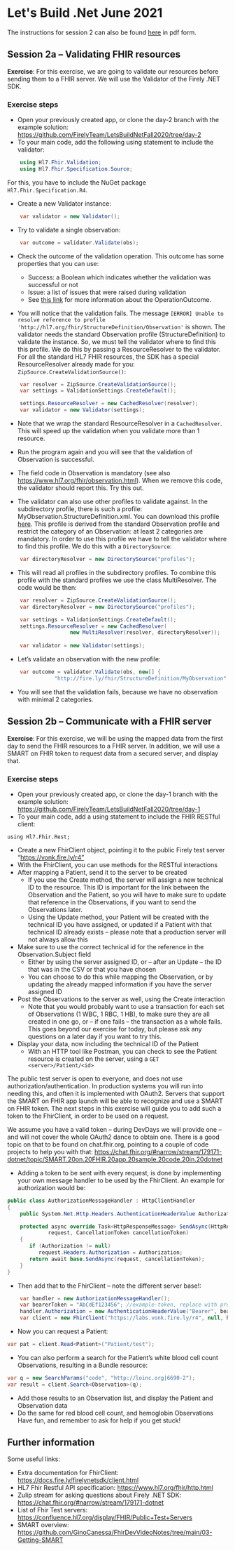 # Let's Build .Net June 2021

The instructions for session 2 can also be found [here](https://github.com/FirelyTeam/DevDays2021June_LetsBuild/blob/session2/DD21_June_Track_Session2.pdf) in pdf form.

## Session 2a – Validating FHIR resources

**Exercise**: For this exercise, we are going to validate our resources before sending them to a FHIR server. We will use the Validator of the Firely .NET SDK. 

### Exercise steps
-	Open your previously created app, or clone the day-2 branch with the example solution: https://github.com/FirelyTeam/LetsBuildNetFall2020/tree/day-2
-	To your main code, add the following using statement to include the validator:
```c#
    using Hl7.Fhir.Validation;
    using Hl7.Fhir.Specification.Source;
```

For this, you have to include the NuGet package `Hl7.Fhir.Specification.R4`.
-	Create a new Validator instance:
```c#
    var validator = new Validator();
```
-	Try to validate a single observation:
```c#
    var outcome = validator.Validate(obs);
```
- Check the outcome of the validation operation. This outcome has some properties that you can use:
  - Success: a Boolean which indicates whether the validation was successful or not
  - Issue: a list of issues that were raised during validation
  -  See [this link](https://www.hl7.org/fhir/operationoutcome.html) for more information about the OperationOutcome.

-	You will notice that the validation fails. The message `[ERROR] Unable to resolve reference to profile 'http://hl7.org/fhir/StructureDefinition/Observation'` is shown. 
The validator needs the standard Observation profile (StructureDefinition) to validate the instance. So, we must tell the validator where to find this this profile. We do this by passing a ResourceResolver to the validator. For all the standard HL7 FHIR resources, the SDK has a special ResourceResolver already made for you: `ZipSource.CreateValidationSource()`:
```c#
    var resolver = ZipSource.CreateValidationSource();
    var settings = ValidationSettings.CreateDefault();

    settings.ResourceResolver = new CachedResolver(resolver);
    var validator = new Validator(settings); 
```
- Note that we wrap the standard ResourceResolver in a `CachedResolver`. This will speed up the validation when you validate more than 1 resource. 

-	Run the program again and you will see that the validation of Observation is successful.
-	The field code in Observation is mandatory (see also https://www.hl7.org/fhir/observation.html). When we remove this code, the validator should report this. Try this out.
-	The validator can also use other profiles to validate against. In the subdirectory profile, there is such a profile: MyObservation.StructureDefinition.xml. You can download this profile [here](https://github.com/FirelyTeam/LetsBuildNetFall2020/blob/day-3/Day3-validating/DevDaysMapper/profiles/MyObservation.StructureDefinition.xml).
This profile is derived from the standard Observation profile and restrict the category of an Observation: at least 2 categories are mandatory.
In order to use this profile we have to tell the validator where to find this profile. We do this with a `DirectorySource`:
```c#
    var directoryResolver = new DirectorySource("profiles");
```
- This will read all profiles in the subdirectory profiles. To combine this profile with the standard profiles we use the class MultiResolver. The code would be then:
```c#
    var resolver = ZipSource.CreateValidationSource();
    var directoryResolver = new DirectorySource("profiles");

    var settings = ValidationSettings.CreateDefault();
    settings.ResourceResolver = new CachedResolver(
                    new MultiResolver(resolver, directoryResolver));
                
    var validator = new Validator(settings);
```
-	Let’s validate an observation with the new profile:
```c#
    var outcome = validator.Validate(obs, new[] {
               "http://fire.ly/fhir/StructureDefinition/MyObservation" });
```
- You will see that the validation fails, because we have no observation with minimal 2 categories. 

## Session 2b – Communicate with a FHIR server
**Exercise**: For this exercise, we will be using the mapped data from the first day to send the FHIR resources to a
FHIR server. In addition, we will use a SMART on FHIR token to request data from a secured server, and display
that.


### Exercise steps
- Open your previously created app, or clone the day-1 branch with the example solution:
https://github.com/FirelyTeam/LetsBuildNetFall2020/tree/day-1
- To your main code, add a using statement to include the FHIR RESTful client:
```
using Hl7.Fhir.Rest;
```
- Create a new FhirClient object, pointing it to the public Firely test server “https://vonk.fire.ly/r4”
- With the FhirClient, you can use methods for the RESTful interactions
- After mapping a Patient, send it to the server to be created
  - If you use the Create method, the server will assign a new technical ID to the resource. This
ID is important for the link between the Observation and the Patient, so you will have to
make sure to update that reference in the Observations, if you want to send the Observations
later.
  - Using the Update method, your Patient will be created with the technical ID you have
assigned, or updated if a Patient with that technical ID already exists – please note that a
production server will not always allow this
- Make sure to use the correct technical id for the reference in the Observation.Subject field
  - Either by using the server assigned ID, or – after an Update – the ID that was in the CSV or
that you have chosen
  - You can choose to do this while mapping the Observation, or by updating the already
mapped information if you have the server assigned ID
- Post the Observations to the server as well, using the Create interaction
  - Note that you would probably want to use a transaction for each set of Observations (1 WBC,
1 RBC, 1 HB), to make sure they are all created in one go, or – if one fails – the transaction as
a whole fails. This goes beyond our exercise for today, but please ask any questions on a later
day if you want to try this.
- Display your data, now including the technical ID of the Patient
  - With an HTTP tool like Postman, you can check to see the Patient resource is created on the
server, using a `GET <server>/Patient/<id>`

The public test server is open to everyone, and does not use authorization/authentication. In production
systems you will run into needing this, and often it is implemented with OAuth2. Servers that support the
SMART on FHIR app launch will be able to recognize and use a SMART on FHIR token. The next steps in this
exercise will guide you to add such a token to the FhirClient, in order to be used on a request.

We assume you have a valid token – during DevDays we will provide one – and will not cover the whole
OAuth2 dance to obtain one. There is a good topic on that to be found on chat.fhir.org, pointing to a couple of
code projects to help you with that: https://chat.fhir.org/#narrow/stream/179171-dotnet/topic/SMART.20on.20FHIR.20app.20sample.20code.20in.20dotnet
- Adding a token to be sent with every request, is done by implementing your own message handler to
be used by the FhirClient. An example for authorization would be:
```c#
public class AuthorizationMessageHandler : HttpClientHandler
{
    public System.Net.Http.Headers.AuthenticationHeaderValue Authorization   { get; set; }

    protected async override Task<HttpResponseMessage> SendAsync(HttpRequestMessage
             request, CancellationToken cancellationToken)
    {
       if (Authorization != null)
          request.Headers.Authorization = Authorization;
       return await base.SendAsync(request, cancellationToken);
    }
} 
```
- Then add that to the FhirClient – note the different server base!:
```c#
    var handler = new AuthorizationMessageHandler();
    var bearerToken = "AbCdEf123456"; //example-token, replace with provided token
    handler.Authorization = new AuthenticationHeaderValue("Bearer", bearerToken);
    var client = new FhirClient("https://labs.vonk.fire.ly/r4", null, handler);
```
- Now you can request a Patient:
```c#
var pat = client.Read<Patient>("Patient/test");
```
- You can also perform a search for the Patient’s white blood cell count Observations, resulting in a
Bundle resource:
```c#
var q = new SearchParams("code", "http://loinc.org|6690-2");
var result = client.Search<Observation>(q);
```
- Add those results to an Observation list, and display the Patient and Observation data
- Do the same for red blood cell count, and hemoglobin Observations
Have fun, and remember to ask for help if you get stuck!

## Further information
Some useful links:
- Extra documentation for FhirClient: https://docs.fire.ly/firelynetsdk/client.html 
- HL7 Fhir Restful API specification: https://www.hl7.org/fhir/http.html 
- Zulip stream for asking questions about Firely .NET SDK: https://chat.fhir.org/#narrow/stream/179171-dotnet 
- List of Fhir Test servers: https://confluence.hl7.org/display/FHIR/Public+Test+Servers
- SMART overview: https://github.com/GinoCanessa/FhirDevVideoNotes/tree/main/03-Getting-SMART

